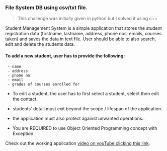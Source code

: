 ### File System DB using csv/txt file.

> This challenge was initially given in python but I solved it using c++

Student Management System is a simple application that stores the student registration data (firstname, lastname, address, phone nos, emails, courses taken) and saves the data in text file. User should be able to also search, edit and delete the students data.

#### To add a new student, user has to provide the following:

     - name
     - address
     - phone no
     - email
     - grades of courses enrolled for

- To edit a student, the user has to first select a student, select then edit the contact.

- students' detail must exit beyond the scope / lifespan of the application.

- the application must also protect against unwanted operations..

- You are REQUIRED to use Object Oriented Programming concept with Exception.

Check out the working application [video on youTube clicking this link](https://www.youtube.com/watch?v=ZfOJGW_OXWM).
